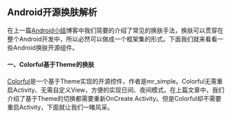 ## Android开源换肤解析
在上一篇[Android小结](http://blog.csdn.net/mr_dsw/article/details/52988298)博客中我们简要的介绍了常见的换肤手法，换肤可以贯穿在整个Android开发中，所以必然可以做成一个框架集的形式。下面我们就来看看一些Android换肤开源组件。

#### 一、Colorful基于Theme的换肤
[Colorful](https://github.com/bboyfeiyu/Colorful。)是一个基于Theme实现的开源控件，作者是mr_simple。Colorful无需重启Activity、无需自定义View，方便的实现日间、夜间模式。在上篇文章中，我们介绍了基于Theme的切换都需要重新OnCreate Activity。但是Colorful却不需要重启Activity，下面就让我们一睹风采。

